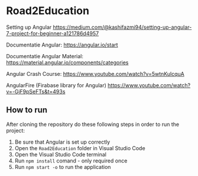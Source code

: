 # Road2Education

Setting up Angular https://medium.com/@kashifazmi94/setting-up-angular-7-project-for-beginner-a121786d4957 

Documentatie Angular: https://angular.io/start 

Documentatie Angular Material: https://material.angular.io/components/categories

Angular Crash Course: https://www.youtube.com/watch?v=5wtnKulcquA 

AngularFire (Firabase library for Angular) https://www.youtube.com/watch?v=-GjF9pSeFTs&t=493s

## How to run ##

After cloning the repository do these following steps in order to run the project:

1. Be sure that Angular is set up correctly
2. Open the `Road2Education` folder in Visual Studio Code
3. Open the Visual Studio Code terminal
4. Run `npm install` comand - only required once
5. Run `npm start -o` to run the application

